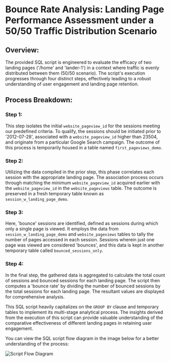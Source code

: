 # Bounce Rate Analysis: Landing Page Performance Assessment under a 50/50 Traffic Distribution Scenario

## Overview:

The provided SQL script is engineered to evaluate the efficacy of two landing pages ('/home' and 'lander-1') in a context where traffic is evenly distributed between them (50/50 scenario). The script's execution progresses through four distinct steps, effectively leading to a robust understanding of user engagement and landing page retention. 

## Process Breakdown:

### Step 1: 

This step isolates the initial `website_pageview_id` for the sessions meeting our predefined criteria. To qualify, the sessions should be initiated prior to '2012-07-28', associated with a `website_pageview_id` higher than 23504, and originate from a particular Google Search campaign. The outcome of this process is temporarily housed in a table named `first_pageviews_demo`.

### Step 2: 

Utilizing the data compiled in the prior step, this phase correlates each session with the appropriate landing page. The association process occurs through matching the minimum `website_pageview_id` acquired earlier with the `website_pageview_id` in the `website_pageviews` table. The outcome is preserved in a fresh temporary table known as `session_w_landing_page_demo`.

### Step 3: 

Here, 'bounce' sessions are identified, defined as sessions during which only a single page is viewed. It employs the data from `session_w_landing_page_demo` and `website_pageviews` tables to tally the number of pages accessed in each session. Sessions wherein just one page was viewed are considered 'bounces', and this data is kept in another temporary table called `bounced_sessions_only`.

### Step 4: 

In the final step, the gathered data is aggregated to calculate the total count of sessions and bounced sessions for each landing page. The script then computes a 'bounce rate' by dividing the number of bounced sessions by the total sessions for each landing page. The resultant values are displayed for comprehensive analysis.

This SQL script heavily capitalizes on the `GROUP BY` clause and temporary tables to implement its multi-stage analytical process. The insights derived from the execution of this script can provide valuable understanding of the comparative effectiveness of different landing pages in retaining user engagement.

You can view the SQL script flow diagram in the image below for a better understanding of the process:

![Script Flow Diagram](https://github.com/babakziaei/Data-Analysis/assets/126654048/6a693d7d-ba2c-44c6-90e2-1168394d9434)
